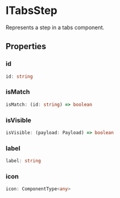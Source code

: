 # ITabsStep

Represents a step in a tabs component.

## Properties

### id

```ts
id: string
```

### isMatch

```ts
isMatch: (id: string) => boolean
```

### isVisible

```ts
isVisible: (payload: Payload) => boolean
```

### label

```ts
label: string
```

### icon

```ts
icon: ComponentType<any>
```
